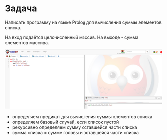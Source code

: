 # Задача
Написать программу на языке Prolog для вычисления суммы 
элементов списка. 

На вход подаётся целочисленный массив. 
На выходе - сумма элементов массива.

![prolog_summ.jpg](prolog_summ.jpg)

* определяем предикат для вычисления суммы элементов списка
* определяем базовый случай, если список пустой
* рекурсивно определяем сумму оставшейся части списка
* сумма списка = сумме головы и оставшейся части списка
